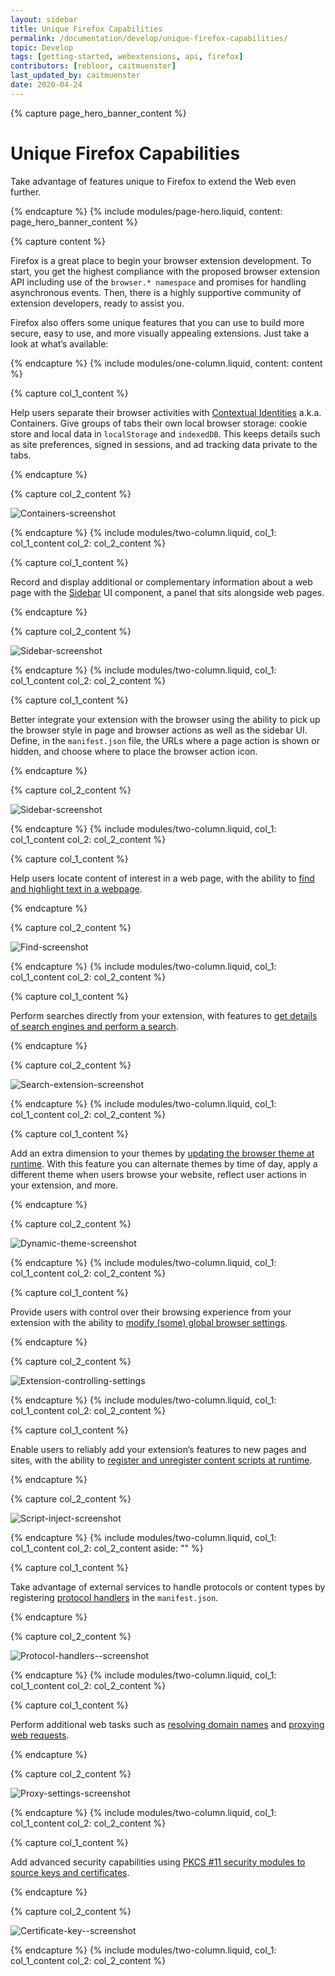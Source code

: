 ```yaml
---
layout: sidebar
title: Unique Firefox Capabilities
permalink: /documentation/develop/unique-firefox-capabilities/
topic: Develop
tags: [getting-started, webextensions, api, firefox]
contributors: [rebloor, caitmuenster]
last_updated_by: caitmuenster
date: 2020-04-24
---
```


<!-- Page Hero Banner -->

{% capture page_hero_banner_content %}

# Unique Firefox Capabilities

Take advantage of features unique to Firefox to extend the Web even further.

{% endcapture %}
{% include modules/page-hero.liquid,
    content: page_hero_banner_content
%}

<!-- END: Page Hero Banner -->

{% capture content %}

Firefox is a great place to begin your browser extension development. To start, you get the highest compliance with the proposed browser extension API including use of the `browser.* namespace` and promises for handling asynchronous events. Then, there is a highly supportive community of extension developers, ready to assist you.

Firefox also offers some unique features that you can use to build more secure, easy to use, and more visually appealing extensions. Just take a look at what’s available:

{% endcapture %}
{% include modules/one-column.liquid,
    content: content
%}

<!-- END: Single Column Body Module -->

<!-- Two Column Body Module -->

{% capture col_1_content %}

Help users separate their browser activities with [Contextual Identities](https://developer.mozilla.org/docs/Mozilla/Add-ons/WebExtensions/API/contextualIdentities) a.k.a. Containers. Give groups of tabs their own local browser storage: cookie store and local data in `localStorage` and `indexedDB`. This keeps details such as site preferences, signed in sessions, and ad tracking data private to the tabs.

{% endcapture %}

{% capture col_2_content %}

![Containers-screenshot](/assets/img/documentation/develop/containers.png "A screenshot of a container dropdown menu, which includes Personal, Work, Banking, and Shopping containers, and the option to Manage Containers")

{% endcapture %}
{% include modules/two-column.liquid,
	col_1: col_1_content
	col_2: col_2_content
%}

<!-- END: Two Column Body Module -->

<!-- Two Column Body Module -->

{% capture col_1_content %}

Record and display additional or complementary information about a web page with the [Sidebar](https://developer.mozilla.org/docs/Mozilla/Add-ons/WebExtensions/user_interface/Sidebars) UI component, a panel that sits alongside web pages.

{% endcapture %}

{% capture col_2_content %}

![Sidebar-screenshot](/assets/img/documentation/develop/sidebar.png "A screenshot of the Annotator extension, which adds a sidebar to the browser window and lets users write text in a box")

{% endcapture %}
{% include modules/two-column.liquid,
	col_1: col_1_content
	col_2: col_2_content
%}

<!-- END: Two Column Body Module -->

<!-- Two Column Body Module -->

{% capture col_1_content %}

Better integrate your extension with the browser using the ability to pick up the browser style in page and browser actions as well as the sidebar UI. Define, in the `manifest.json` file, the URLs where a page action is shown or hidden, and choose where to place the browser action icon.

{% endcapture %}

{% capture col_2_content %}

![Sidebar-screenshot](/assets/img/documentation/develop/icon_placement.png "A screenshot the Firefox toolbar that shows extension icons. The icon for the Beastify is clicked to show a dropdown menu.")

{% endcapture %}
{% include modules/two-column.liquid,
	col_1: col_1_content
	col_2: col_2_content
%}

<!-- END: Two Column Body Module -->

<!-- Two Column Body Module -->

{% capture col_1_content %}

Help users locate content of interest in a web page, with the ability to [find and highlight text in a webpage](https://developer.mozilla.org/docs/Mozilla/Add-ons/WebExtensions/API/find).

{% endcapture %}

{% capture col_2_content %}

![Find-screenshot](/assets/img/documentation/develop/find.png "A screenshot of text on a page with the word Color highlighted in purple")

{% endcapture %}
{% include modules/two-column.liquid,
	col_1: col_1_content
	col_2: col_2_content
%}

<!-- END: Two Column Body Module -->

<!-- Two Column Body Module -->

{% capture col_1_content %}

Perform searches directly from your extension, with features to [get details of search engines and perform a search](https://developer.mozilla.org/docs/Mozilla/Add-ons/WebExtensions/API/search).

{% endcapture %}

{% capture col_2_content %}

![Search-extension-screenshot](/assets/img/documentation/develop/search_extension.png "A screenshot of the Wikipedia entry for Extension")

{% endcapture %}
{% include modules/two-column.liquid,
	col_1: col_1_content
	col_2: col_2_content
%}

<!-- END: Two Column Body Module -->

<!-- Two Column Body Module -->

{% capture col_1_content %}

Add an extra dimension to your themes by [updating the browser theme at runtime](https://developer.mozilla.org/docs/Mozilla/Add-ons/WebExtensions/API/theme). With this feature you can alternate themes by time of day, apply a different theme when users browse your website, reflect user actions in your extension, and more.

{% endcapture %}

{% capture col_2_content %}

![Dynamic-theme-screenshot](/assets/img/documentation/develop/dynamic_theme.png "A screenshot a yellow browser theme with a timer that transforms it into an earth-colored browser theme")

{% endcapture %}
{% include modules/two-column.liquid,
	col_1: col_1_content
	col_2: col_2_content
%}

<!-- END: Two Column Body Module -->

<!-- Two Column Body Module -->

{% capture col_1_content %}

Provide users with control over their browsing experience from your extension with the ability to [modify (some) global browser settings](https://developer.mozilla.org/docs/Mozilla/Add-ons/WebExtensions/API/browserSettings).

{% endcapture %}

{% capture col_2_content %}

![Extension-controlling-settings](/assets/img/documentation/develop/extension_controlling_settings.png "A screenshot of the user preferences screen for New Windows and Tabs, which shows an extension is controlling the user's home page and New Tab page.")

{% endcapture %}
{% include modules/two-column.liquid,
	col_1: col_1_content
	col_2: col_2_content
%}

<!-- END: Two Column Body Module -->

<!-- Two Column Body Module -->

{% capture col_1_content %}

Enable users to reliably add your extension’s features to new pages and sites, with the ability to [register and unregister content scripts at runtime](https://developer.mozilla.org/docs/Mozilla/Add-ons/WebExtensions/API/contentScripts).

{% endcapture %}

{% capture col_2_content %}

![Script-inject-screenshot](/assets/img/documentation/develop/script_inject.png "A screenshot of code showing how the protocol for IRC can be handled.")

{% endcapture %}
{% include modules/two-column.liquid,
	col_1: col_1_content
	col_2: col_2_content
	aside: ""
%}

<!-- END: Two Column Body Module -->

<!-- Two Column Body Module -->

{% capture col_1_content %}

Take advantage of external services to handle protocols or content types by registering [protocol handlers](https://developer.mozilla.org/docs/Mozilla/Add-ons/WebExtensions/manifest.json/protocol_handlers) in the `manifest.json`.

{% endcapture %}

{% capture col_2_content %}

![Protocol-handlers--screenshot](/assets/img/documentation/develop/protocol.png "A screenshot of a configuration page for setting proxy access to the Internet")

{% endcapture %}
{% include modules/two-column.liquid,
	col_1: col_1_content
	col_2: col_2_content
%}

<!-- END: Two Column Body Module -->

<!-- Two Column Body Module -->

{% capture col_1_content %}

Perform additional web tasks such as [resolving domain names](https://developer.mozilla.org/docs/Mozilla/Add-ons/WebExtensions/API/dns) and [proxying web requests](https://developer.mozilla.org/docs/Mozilla/Add-ons/WebExtensions/API/proxy).

{% endcapture %}

{% capture col_2_content %}

![Proxy-settings-screenshot](/assets/img/documentation/develop/proxy_settings.png "A screenshot of a configuration page for setting proxy access to the Internet")

{% endcapture %}
{% include modules/two-column.liquid,
	col_1: col_1_content
	col_2: col_2_content
%}

<!-- END: Two Column Body Module -->

<!-- Two Column Body Module -->

{% capture col_1_content %}

Add advanced security capabilities using [PKCS #11 security modules to source keys and certificates](https://developer.mozilla.org/docs/Mozilla/Add-ons/WebExtensions/API/pkcs11).

{% endcapture %}

{% capture col_2_content %}

![Certificate-key--screenshot](/assets/img/documentation/develop/certificate_key.png "A graphic of a scroll with an award on it and a key next to it.")

{% endcapture %}
{% include modules/two-column.liquid,
	col_1: col_1_content
	col_2: col_2_content
%}

<!-- END: Two Column Body Module -->


